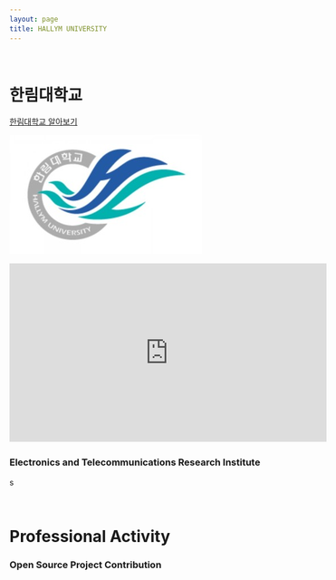 ```yaml
---
layout: page
title: HALLYM UNIVERSITY
---
```


<br/>


# 한림대학교
[한림대학교 알아보기](https://www.hallym.ac.kr)
	
![한림대](https://raw.githubusercontent.com/geniee2/geniee2.github.io/master/assets/img/hl.jpeg)

<iframe width="560" height="315" src="https://www.youtube.com/embed/kPF0b71r7GU" title="YouTube video player" frameborder="0" allow="accelerometer; autoplay; clipboard-write; encrypted-media; gyroscope; picture-in-picture" allowfullscreen></iframe>



### Electronics and Telecommunications Research Institute
s

<br/>

# Professional Activity

### Open Source Project Contribution


### 

### 

###

### 


<br/>


